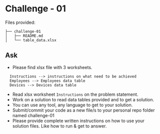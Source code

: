 # Challenge - 01

Files provided:
```
├── challenge-01
│   ├── README.md
│   └── table_data.xlsx
```
## Ask
- Please find xlsx file with 3 worksheets.
```
  Instructions --> instructions on what need to be achieved 
  Employees --> Employees data table
  Devices --> Devices data table
```
- Read xlsx worksheet `Instructions` on the problem statement.
- Work on a solution to read data tables provided and to get a solution.
- You can use any tool, any language to get to your solution.
- Submit/commit your code as a new file/s to your personal repo folder named challenge-01
- Please provide complete written instructions on how to use your solution files. Like how to run & get to answer.
